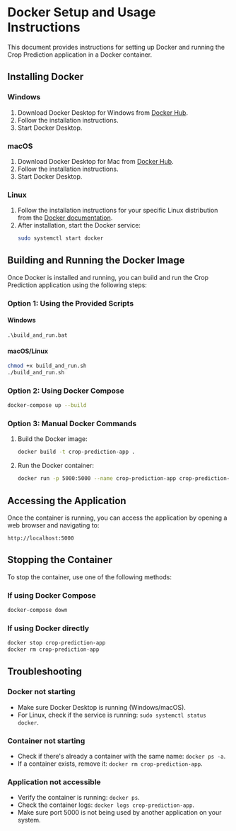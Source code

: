 # Docker Setup and Usage Instructions

This document provides instructions for setting up Docker and running the Crop Prediction application in a Docker container.

## Installing Docker

### Windows

1. Download Docker Desktop for Windows from [Docker Hub](https://hub.docker.com/editions/community/docker-ce-desktop-windows/).
2. Follow the installation instructions.
3. Start Docker Desktop.

### macOS

1. Download Docker Desktop for Mac from [Docker Hub](https://hub.docker.com/editions/community/docker-ce-desktop-mac/).
2. Follow the installation instructions.
3. Start Docker Desktop.

### Linux

1. Follow the installation instructions for your specific Linux distribution from the [Docker documentation](https://docs.docker.com/engine/install/).
2. After installation, start the Docker service:
   ```bash
   sudo systemctl start docker
   ```

## Building and Running the Docker Image

Once Docker is installed and running, you can build and run the Crop Prediction application using the following steps:

### Option 1: Using the Provided Scripts

#### Windows

```
.\build_and_run.bat
```

#### macOS/Linux

```bash
chmod +x build_and_run.sh
./build_and_run.sh
```

### Option 2: Using Docker Compose

```bash
docker-compose up --build
```

### Option 3: Manual Docker Commands

1. Build the Docker image:

   ```bash
   docker build -t crop-prediction-app .
   ```

2. Run the Docker container:
   ```bash
   docker run -p 5000:5000 --name crop-prediction-app crop-prediction-app
   ```

## Accessing the Application

Once the container is running, you can access the application by opening a web browser and navigating to:

```
http://localhost:5000
```

## Stopping the Container

To stop the container, use one of the following methods:

### If using Docker Compose

```bash
docker-compose down
```

### If using Docker directly

```bash
docker stop crop-prediction-app
docker rm crop-prediction-app
```

## Troubleshooting

### Docker not starting

- Make sure Docker Desktop is running (Windows/macOS).
- For Linux, check if the service is running: `sudo systemctl status docker`.

### Container not starting

- Check if there's already a container with the same name: `docker ps -a`.
- If a container exists, remove it: `docker rm crop-prediction-app`.

### Application not accessible

- Verify the container is running: `docker ps`.
- Check the container logs: `docker logs crop-prediction-app`.
- Make sure port 5000 is not being used by another application on your system.
